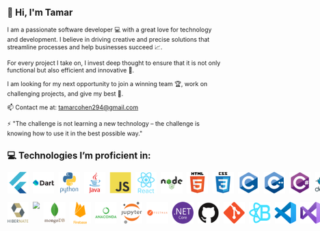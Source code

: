 ## 👋 Hi, I'm Tamar

I am a passionate software developer 💻 with a great love for technology and development. I believe in driving creative and precise solutions that streamline processes and help businesses succeed 📈.

For every project I take on, I invest deep thought to ensure that it is not only functional but also efficient and innovative 🚀.

I am looking for my next opportunity to join a winning team 🏆, work on challenging projects, and give my best 💯.

📫 Contact me at: tamarcohen294@gmail.com

⚡ "The challenge is not learning a new technology – the challenge is knowing how to use it in the best possible way."

## 💻 Technologies I’m proficient in:

<div style="display: flex; gap: 10px; flex-wrap: wrap;">
  <!-- First Row -->
  <div style="display: flex; gap: 10px;">
      <img src="https://github.com/devicons/devicon/blob/master/icons/flutter/flutter-original.svg" width="50" />
<img src="https://github.com/devicons/devicon/blob/master/icons/dart/dart-original-wordmark.svg" width="50" />
<img src="https://github.com/devicons/devicon/blob/master/icons/python/python-original-wordmark.svg" width="50" />
<img src="https://github.com/devicons/devicon/blob/master/icons/java/java-original-wordmark.svg" width="50" />
<img src="https://github.com/devicons/devicon/blob/master/icons/javascript/javascript-original.svg" width="50" />
<img src="https://github.com/devicons/devicon/blob/master/icons/react/react-original-wordmark.svg" width="50" />
<img src="https://github.com/devicons/devicon/blob/master/icons/nodejs/nodejs-original-wordmark.svg" width="50" />
<img src="https://github.com/devicons/devicon/blob/master/icons/html5/html5-original-wordmark.svg" width="50" />
<img src="https://github.com/devicons/devicon/blob/master/icons/css3/css3-original-wordmark.svg" width="50" />
<img src="https://github.com/devicons/devicon/blob/master/icons/c/c-original.svg" width="50" />
<img src="https://github.com/devicons/devicon/blob/master/icons/cplusplus/cplusplus-original.svg" width="50" />
<img src="https://github.com/devicons/devicon/blob/master/icons/csharp/csharp-original.svg" width="50" />
<img src="https://github.com/devicons/devicon/blob/master/icons/docker/docker-original-wordmark.svg" width="50" />
    <img src="https://github.com/devicons/devicon/blob/master/icons/android/android-plain.svg" width="50" />
  </div>
  
  <div style="display: flex; gap: 10px; margin-top: 10px;">
  <img src="https://github.com/devicons/devicon/blob/master/icons/hibernate/hibernate-original-wordmark.svg" width="50" />
<img src="https://camo.githubusercontent.com/53a764c350cfa7c80ce46d3db9297add8923a36b855c9b692b0103b1e6a30e09/68747470733a2f2f75706c6f61642e77696b696d656469612e6f72672f77696b6970656469612f636f6d6d6f6e732f382f38372f53716c5f646174615f626173655f776974685f6c6f676f2e706e67" width="50" />
<img src="https://github.com/devicons/devicon/blob/master/icons/mongodb/mongodb-original-wordmark.svg" width="50" />
<img src="https://github.com/devicons/devicon/blob/master/icons/firebase/firebase-plain-wordmark.svg" width="50" />
<img src="https://github.com/devicons/devicon/blob/master/icons/anaconda/anaconda-original-wordmark.svg" width="50" />
<img src="https://github.com/devicons/devicon/blob/master/icons/jupyter/jupyter-original-wordmark.svg" width="50" />
<img src="https://github.com/devicons/devicon/blob/master/icons/postman/postman-original-wordmark.svg" width="50" />
<img src="https://github.com/devicons/devicon/blob/master/icons/dotnetcore/dotnetcore-original.svg" width="50" />
    <img src="https://github.com/devicons/devicon/blob/master/icons/github/github-original.svg" width="50" />
    <img src="https://github.com/devicons/devicon/blob/master/icons/git/git-plain.svg" width="50" />
    <img src="https://github.com/devicons/devicon/blob/master/icons/reactbootstrap/reactbootstrap-original.svg" width="50" />
<img src="https://github.com/devicons/devicon/blob/master/icons/vscode/vscode-original.svg" width="50" />
<img src="https://github.com/devicons/devicon/blob/master/icons/visualstudio/visualstudio-original.svg" width="50" />
    <img src="<img width="50" height="50" src="https://img.icons8.com/color/50/amazon-web-services.png" alt="amazon-web-services"/>" width="50" />
    <img src="" width="50" />
<img src="https://github.com/devicons/devicon/blob/master/icons/figma/figma-original.svg" width="50" />
<img src="https://github.com/devicons/devicon/blob/master/icons/jira/jira-original-wordmark.svg" width="50" />
      
  </div>
</div>

